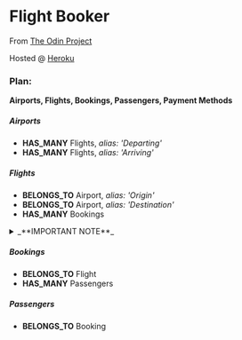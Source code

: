# Flight Booker

From [The Odin Project](https://www.theodinproject.com/courses/ruby-on-rails/lessons/building-advanced-forms?ref=lnav)

Hosted @ [Heroku](https://intense-sea-16053.herokuapp.com)

### Plan:

**Airports, Flights, Bookings, Passengers, Payment Methods**

##### Airports
* **HAS_MANY** Flights, _alias: 'Departing'_
* **HAS_MANY** Flights, _alias: 'Arriving'_

##### Flights
* **BELONGS_TO** Airport, _alias: 'Origin'_
* **BELONGS_TO** Airport, _alias: 'Destination'_
* **HAS_MANY** Bookings
<details>
	<summary>_**IMPORTANT NOTE**_</summary>
	<p>The above two airport references have custom naming schemes in their table, but still enforces referential integrity with <code>foreign_key: {to_table: :airports }</code>.  The <code>to_table</code> part is important because the other table in the association does not match the naming scheme used for the foreign keys here.</p>
	<p>Rails generates this reference as <code>foreign_key: true</code> by default, expecting the column names to match their reference table (ie.- <code>destination_id</code> column associates with the table <code>destinations</code>), but here the naming scheme is aliased, so the <code>foreign_key: true</code> doesn't work right.  For some reason at the time of this writing, SQLite3 doesn't have a problem with this, but when pushing to Heroku and migrating, PostGreSQL hits an error finding the right table.  The solution -- to specify the actual table -- is in the <a href='https://github.com/Brendaneus/the_odin_project/blob/master/ruby_on_rails/odin-flight-booker/db/migrate/20190324203633_create_flights.rb'>Flights migration file</a>.</p>
	<p>See the docs for it <a href='https://apidock.com/rails/ActiveRecord/ConnectionAdapters/SchemaStatements/add_foreign_key'>here</a> (first sentence) and <a href='https://api.rubyonrails.org/classes/ActiveRecord/ConnectionAdapters/SchemaStatements.html#method-i-add_reference'>here</a> (bottom of section).  Make sure the format is like as shown -- a hash within a hash.</p>
</details>

##### Bookings
* **BELONGS_TO** Flight
* **HAS_MANY** Passengers

##### Passengers
* **BELONGS_TO** Booking
